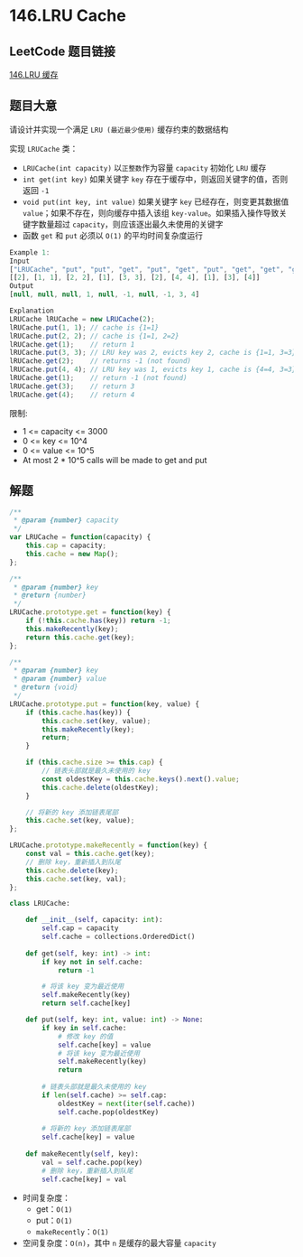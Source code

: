 # 146.LRU Cache

## LeetCode 题目链接

[146.LRU 缓存](https://leetcode.cn/problems/lru-cache/)

## 题目大意

请设计并实现一个满足 `LRU (最近最少使用)` 缓存约束的数据结构

实现 `LRUCache` 类：
- `LRUCache(int capacity)` 以`正整数`作为容量 `capacity` 初始化 `LRU` 缓存
- `int get(int key)` 如果关键字 `key` 存在于缓存中，则返回关键字的值，否则返回 `-1` 
- `void put(int key, int value)` 如果关键字 `key` 已经存在，则变更其数据值 `value`；如果不存在，则向缓存中插入该组 `key-value`。如果插入操作导致关键字数量超过 `capacity`，则应该逐出最久未使用的关键字
- 函数 `get` 和 `put` 必须以 `O(1)` 的平均时间复杂度运行

```js
Example 1:
Input
["LRUCache", "put", "put", "get", "put", "get", "put", "get", "get", "get"]
[[2], [1, 1], [2, 2], [1], [3, 3], [2], [4, 4], [1], [3], [4]]
Output
[null, null, null, 1, null, -1, null, -1, 3, 4]

Explanation
LRUCache lRUCache = new LRUCache(2);
lRUCache.put(1, 1); // cache is {1=1}
lRUCache.put(2, 2); // cache is {1=1, 2=2}
lRUCache.get(1);    // return 1
lRUCache.put(3, 3); // LRU key was 2, evicts key 2, cache is {1=1, 3=3}
lRUCache.get(2);    // returns -1 (not found)
lRUCache.put(4, 4); // LRU key was 1, evicts key 1, cache is {4=4, 3=3}
lRUCache.get(1);    // return -1 (not found)
lRUCache.get(3);    // return 3
lRUCache.get(4);    // return 4
```

限制:
- 1 <= capacity <= 3000
- 0 <= key <= 10^4
- 0 <= value <= 10^5
- At most 2 * 10^5 calls will be made to get and put

## 解题

```js
/**
 * @param {number} capacity
 */
var LRUCache = function(capacity) {
    this.cap = capacity;
    this.cache = new Map();
};

/** 
 * @param {number} key
 * @return {number}
 */
LRUCache.prototype.get = function(key) {
    if (!this.cache.has(key)) return -1;
    this.makeRecently(key);
    return this.cache.get(key);
};

/** 
 * @param {number} key 
 * @param {number} value
 * @return {void}
 */
LRUCache.prototype.put = function(key, value) {
    if (this.cache.has(key)) {
        this.cache.set(key, value);
        this.makeRecently(key);
        return;
    }

    if (this.cache.size >= this.cap) {
        // 链表头部就是最久未使用的 key
        const oldestKey = this.cache.keys().next().value;
        this.cache.delete(oldestKey);
    }

    // 将新的 key 添加链表尾部
    this.cache.set(key, value);
};

LRUCache.prototype.makeRecently = function(key) {
    const val = this.cache.get(key);
    // 删除 key，重新插入到队尾
    this.cache.delete(key);
    this.cache.set(key, val);
};
```
```python
class LRUCache:

    def __init__(self, capacity: int):
        self.cap = capacity
        self.cache = collections.OrderedDict()
        
    def get(self, key: int) -> int:
        if key not in self.cache:
            return -1

        # 将该 key 变为最近使用
        self.makeRecently(key)
        return self.cache[key]

    def put(self, key: int, value: int) -> None:
        if key in self.cache:
            # 修改 key 的值
            self.cache[key] = value
            # 将该 key 变为最近使用
            self.makeRecently(key)
            return
        
        # 链表头部就是最久未使用的 key
        if len(self.cache) >= self.cap:
            oldestKey = next(iter(self.cache))
            self.cache.pop(oldestKey)
        
        # 将新的 key 添加链表尾部
        self.cache[key] = value
    
    def makeRecently(self, key):
        val = self.cache.pop(key)
        # 删除 key，重新插入到队尾
        self.cache[key] = val
```

- 时间复杂度：  
  - get：`O(1)`
  - put：`O(1)`
  - `makeRecently`：`O(1)`
- 空间复杂度：`O(n)`，其中 `n` 是缓存的最大容量 `capacity`